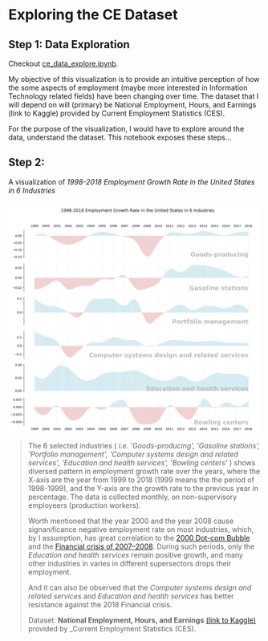 # Exploring the CE Dataset

## Step 1: Data Exploration

Checkout [ce_data_explore.ipynb](https://nbviewer.jupyter.org/github/wenoptics/ce-dataset-exploration-and-visualization/blob/7877720933ad65e3b38c122b7d960d501b1eca10/ce_data_explore.ipynb).

My objective of this visualization is to provide an intuitive perception of 
how the some aspects of employment (maybe more interested in Information Technology 
related fields) have been changing over time. The dataset that I will depend 
on will (primary) be National Employment, Hours, and Earnings (link to Kaggle) 
provided by Current Employment Statistics (CES).

For the purpose of the visualization, I would have to explore around the data, 
understand the dataset. This notebook exposes these steps...

## Step 2:

A visualization of _1998-2018 Employment Growth Rate in the United States in 6 Industries_ 

![](doc/preview_0.png)


> The 6 selected industries ( _i.e. 'Goods-producing',
 'Gasoline stations',
 'Portfolio management',
 'Computer systems design and related services',
 'Education and health services',
 'Bowling centers'_ ) 
 shows diversed pattern in employment growth rate over the years, where the X-axis are the year from 1999 to 2018 
 (1999 means the the period of 1998-1999), and the Y-axis are the growth rate to the previous year in percentage.
 The data is collected monthly, on non-supervisory employeers (production workers).
>  
> Worth mentioned that the year 2000 and the year 2008 cause signanificance negative employment rate on most industries, which, by I assumption, has great correlation to the 
[2000 Dot-com Bubble](https://en.wikipedia.org/wiki/Dot-com_bubble) 
and the [Financial crisis of 2007–2008](https://en.wikipedia.org/wiki/Financial_crisis_of_2007%E2%80%932008). 
During such periods, only the _Education and health services_ remain positive growth, and many other industries
in varies in different supersectors drops their employment.
> 
> And it can also be observed that the _Computer systems design and related services_ and 
_Education and health services_ has better resistance against the 2018 Financial crisis.
> 
> Dataset: 
> **National Employment, Hours, and Earnings** [(link to Kaggle)](https://www.kaggle.com/bls/employment#ce.series.csv) provided by _Current Employment Statistics (CES).

